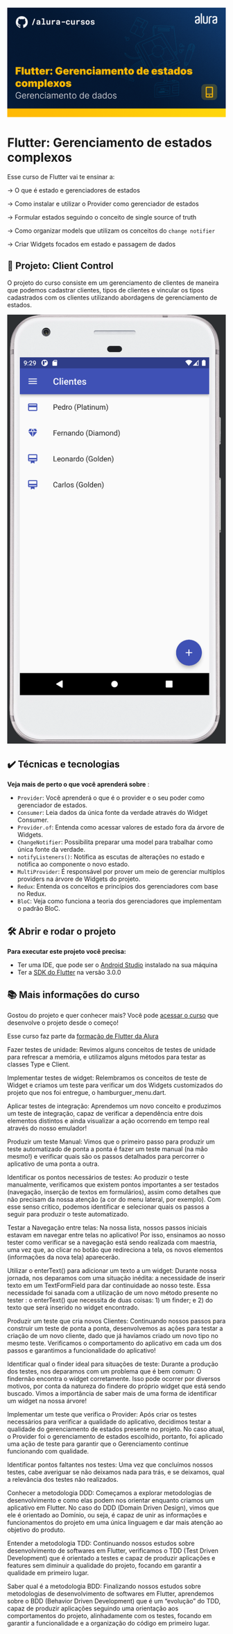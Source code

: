 ![Thumbnail GitHub](./thumb.png)

# Flutter: Gerenciamento de estados complexos

Esse curso de Flutter vai te ensinar a: 

-> O que é estado e gerenciadores de estados

-> Como instalar e utilizar o Provider como gerenciador de estados

-> Formular estados seguindo o conceito de single source of truth

-> Como organizar models que utilizam os conceitos do `change notifier`

-> Criar Widgets focados em estado e passagem de dados


## 🔨 Projeto: Client Control

O projeto do curso consiste em um gerenciamento de clientes de maneira que podemos cadastrar clientes, tipos de clientes e vincular os tipos cadastrados com os clientes utilizando abordagens de gerenciamento de estados.

![](./screenshot.png)

## ✔️ Técnicas e tecnologias

**Veja mais de perto o que você aprenderá sobre** :
- `Provider`: Você aprenderá o que é o provider e o seu poder como gerenciador de estados.
- `Consumer`: Leia dados da única fonte da verdade através do Widget Consumer. 
- `Provider.of`: Entenda como acessar valores de estado fora da árvore de Widgets.
- `ChangeNotifier`: Possibilita preparar uma model para trabalhar como única fonte da verdade.
- `notifyListeners()`: Notifica as escutas de alterações no estado e notifica ao componente o novo estado.
- `MultiProvider`: É responsável por prover um meio de gerenciar multiplos providers na árvore de Widgets do projeto.
- `Redux`: Entenda os conceitos e princípios dos gerenciadores com base no Redux.
- `BloC`: Veja como funciona a teoria dos gerenciadores que implementam o padrão BloC.

 


## 🛠️ Abrir e rodar o projeto

**Para executar este projeto você precisa:**

- Ter uma IDE, que pode ser o  [Android Studio](https://developer.android.com/) instalado na sua máquina
- Ter a [SDK do Flutter](https://docs.flutter.dev/get-started/install) na versão 3.0.0


## 📚 Mais informações do curso

Gostou do projeto e quer conhecer mais? Você pode [acessar o curso]() que desenvolve o projeto desde o começo!

Esse curso faz parte da [formação de Flutter da Alura](https://cursos.alura.com.br/formacao-flutter)


Fazer testes de unidade:
Revimos alguns conceitos de testes de unidade para refrescar a memória, e utilizamos alguns métodos para testar as classes Type e Client.

Implementar testes de widget:
Relembramos os conceitos de teste de Widget e criamos um teste para verificar um dos Widgets customizados do projeto que nos foi entregue, o hamburguer_menu.dart.

Aplicar testes de integração:
Aprendemos um novo conceito e produzimos um teste de integração, capaz de verificar a dependência entre dois elementos distintos e ainda visualizar a ação ocorrendo em tempo real através do nosso emulador!

Produzir um teste Manual:
Vimos que o primeiro passo para produzir um teste automatizado de ponta a ponta é fazer um teste manual (na mão mesmo!) e verificar quais são os passos detalhados para percorrer o aplicativo de uma ponta a outra.

Identificar os pontos necessários de testes:
Ao produzir o teste manualmente, verificamos que existem pontos importantes a ser testados (navegação, inserção de textos em formulários), assim como detalhes que não precisam da nossa atenção (a cor do menu lateral, por exemplo). Com esse senso crítico, podemos identificar e selecionar quais os passos a seguir para produzir o teste automatizado.

Testar a Navegação entre telas:
Na nossa lista, nossos passos iniciais estavam em navegar entre telas no aplicativo! Por isso, ensinamos ao nosso tester como verificar se a navegação está sendo realizada com maestria, uma vez que, ao clicar no botão que redireciona a tela, os novos elementos (informações da nova tela) aparecerão.

Utilizar o enterText() para adicionar um texto a um widget:
Durante nossa jornada, nos deparamos com uma situação inédita: a necessidade de inserir texto em um TextFormField para dar continuidade ao nosso teste. Essa necessidade foi sanada com a utilização de um novo método presente no tester : o enterText() que necessita de duas coisas: 1) um finder; e 2) do texto que será inserido no widget encontrado.

Produzir um teste que cria novos Clientes:
Continuando nossos passos para construir um teste de ponta a ponta, desenvolvemos as ações para testar a criação de um novo cliente, dado que já havíamos criado um novo tipo no mesmo teste. Verificamos o comportamento do aplicativo em cada um dos passos e garantimos a funcionalidade do aplicativo!

Identificar qual o finder ideal para situações de teste:
Durante a produção dos testes, nos deparamos com um problema que é bem comum: O findernão encontra o widget corretamente. Isso pode ocorrer por diversos motivos, por conta da natureza do findere do próprio widget que está sendo buscado. Vimos a importância de saber mais de uma forma de identificar um widget na nossa árvore!

Implementar um teste que verifica o Provider:
Após criar os testes necessários para verificar a qualidade do aplicativo, decidimos testar a qualidade do gerenciamento de estados presente no projeto. No caso atual, o Provider foi o gerenciamento de estados escolhido, portanto, foi aplicado uma ação de teste para garantir que o Gerenciamento continue funcionando com qualidade.

Identificar pontos faltantes nos testes:
Uma vez que concluímos nossos testes, cabe averiguar se não deixamos nada para trás, e se deixamos, qual a relevância dos testes não realizados.

Conhecer a metodologia DDD:
Começamos a explorar metodologias de desenvolvimento e como elas podem nos orientar enquanto criamos um aplicativo em Flutter. No caso do DDD (Domain Driven Design), vimos que ele é orientado ao Domínio, ou seja, é capaz de unir as informações e funcionamentos do projeto em uma única linguagem e dar mais atenção ao objetivo do produto.

Entender a metodologia TDD:
Continuando nossos estudos sobre desenvolvimento de softwares em Flutter, verificamos o TDD (Test Driven Development) que é orientado a testes e capaz de produzir aplicações e features sem diminuir a qualidade do projeto, focando em garantir a qualidade em primeiro lugar.

Saber qual é a metodologia BDD:
Finalizando nossos estudos sobre metodologias de desenvolvimento de softwares em Flutter, aprendemos sobre o BDD (Behavior Driven Development) que é um “evolução” do TDD, capaz de produzir aplicações seguindo uma orientação aos comportamentos do projeto, alinhadamente com os testes, focando em garantir a funcionalidade e a organização do código em primeiro lugar.